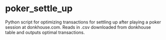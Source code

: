 # poker_settle_up

Python script for optimizing transactions for settling up after playing a poker session at donkhouse.com. Reads in .csv downloaded from donkhouse table and outputs optimal transactions.

